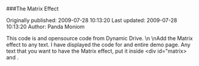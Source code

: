 ###The Matrix Effect

Originally published: 2009-07-28 10:13:20
Last updated: 2009-07-28 10:13:20
Author: Panda Moniom

This code is and opensource code from Dynamic Drive.\n\nAdd the Matrix effect to any text. I have displayed the code for and entire demo page. Any text that you want to have the Matrix effect, put it inside <div id="matrix> and </div>.
